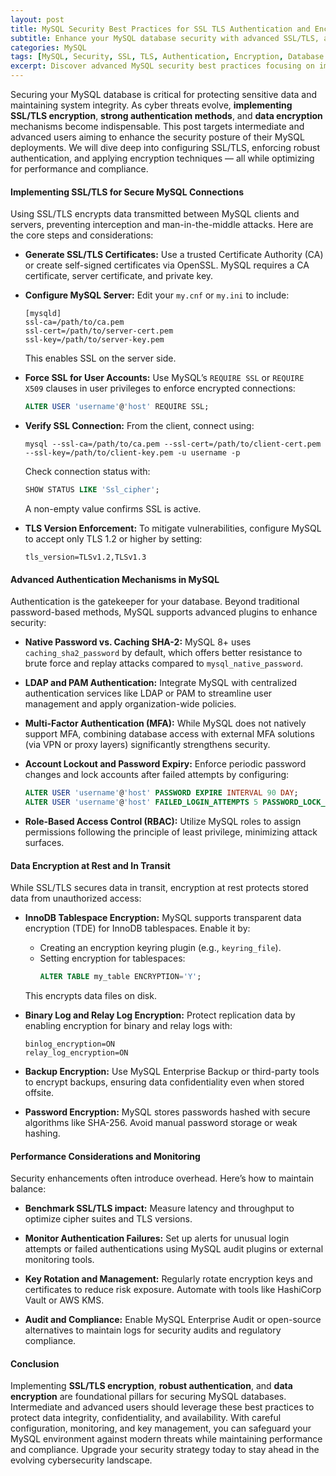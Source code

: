 ```yaml
---
layout: post
title: MySQL Security Best Practices for SSL TLS Authentication and Encryption
subtitle: Enhance your MySQL database security with advanced SSL/TLS, authentication, and encryption techniques
categories: MySQL
tags: [MySQL, Security, SSL, TLS, Authentication, Encryption, Database Security, Cybersecurity, Data Protection]
excerpt: Discover advanced MySQL security best practices focusing on implementing SSL/TLS, robust authentication, and encryption to protect your data and ensure compliance.
---
```

Securing your MySQL database is critical for protecting sensitive data and maintaining system integrity. As cyber threats evolve, **implementing SSL/TLS encryption**, **strong authentication methods**, and **data encryption** mechanisms become indispensable. This post targets intermediate and advanced users aiming to enhance the security posture of their MySQL deployments. We will dive deep into configuring SSL/TLS, enforcing robust authentication, and applying encryption techniques — all while optimizing for performance and compliance.

#### Implementing SSL/TLS for Secure MySQL Connections

Using SSL/TLS encrypts data transmitted between MySQL clients and servers, preventing interception and man-in-the-middle attacks. Here are the core steps and considerations:

- **Generate SSL/TLS Certificates:** Use a trusted Certificate Authority (CA) or create self-signed certificates via OpenSSL. MySQL requires a CA certificate, server certificate, and private key.
  
- **Configure MySQL Server:** Edit your `my.cnf` or `my.ini` to include:
  ```
  [mysqld]
  ssl-ca=/path/to/ca.pem
  ssl-cert=/path/to/server-cert.pem
  ssl-key=/path/to/server-key.pem
  ```
  This enables SSL on the server side.

- **Force SSL for User Accounts:** Use MySQL’s `REQUIRE SSL` or `REQUIRE X509` clauses in user privileges to enforce encrypted connections:
  ```sql
  ALTER USER 'username'@'host' REQUIRE SSL;
  ```

- **Verify SSL Connection:** From the client, connect using:
  ```
  mysql --ssl-ca=/path/to/ca.pem --ssl-cert=/path/to/client-cert.pem --ssl-key=/path/to/client-key.pem -u username -p
  ```
  Check connection status with:
  ```sql
  SHOW STATUS LIKE 'Ssl_cipher';
  ```
  A non-empty value confirms SSL is active.

- **TLS Version Enforcement:** To mitigate vulnerabilities, configure MySQL to accept only TLS 1.2 or higher by setting:
  ```
  tls_version=TLSv1.2,TLSv1.3
  ```

#### Advanced Authentication Mechanisms in MySQL

Authentication is the gatekeeper for your database. Beyond traditional password-based methods, MySQL supports advanced plugins to enhance security:

- **Native Password vs. Caching SHA-2:** MySQL 8+ uses `caching_sha2_password` by default, which offers better resistance to brute force and replay attacks compared to `mysql_native_password`.

- **LDAP and PAM Authentication:** Integrate MySQL with centralized authentication services like LDAP or PAM to streamline user management and apply organization-wide policies.

- **Multi-Factor Authentication (MFA):** While MySQL does not natively support MFA, combining database access with external MFA solutions (via VPN or proxy layers) significantly strengthens security.

- **Account Lockout and Password Expiry:** Enforce periodic password changes and lock accounts after failed attempts by configuring:
  ```sql
  ALTER USER 'username'@'host' PASSWORD EXPIRE INTERVAL 90 DAY;
  ALTER USER 'username'@'host' FAILED_LOGIN_ATTEMPTS 5 PASSWORD_LOCK_TIME 1 HOUR;
  ```

- **Role-Based Access Control (RBAC):** Utilize MySQL roles to assign permissions following the principle of least privilege, minimizing attack surfaces.

#### Data Encryption at Rest and In Transit

While SSL/TLS secures data in transit, encryption at rest protects stored data from unauthorized access:

- **InnoDB Tablespace Encryption:** MySQL supports transparent data encryption (TDE) for InnoDB tablespaces. Enable it by:
  - Creating an encryption keyring plugin (e.g., `keyring_file`).
  - Setting encryption for tablespaces:
    ```sql
    ALTER TABLE my_table ENCRYPTION='Y';
    ```
  This encrypts data files on disk.

- **Binary Log and Relay Log Encryption:** Protect replication data by enabling encryption for binary and relay logs with:
  ```
  binlog_encryption=ON
  relay_log_encryption=ON
  ```

- **Backup Encryption:** Use MySQL Enterprise Backup or third-party tools to encrypt backups, ensuring data confidentiality even when stored offsite.

- **Password Encryption:** MySQL stores passwords hashed with secure algorithms like SHA-256. Avoid manual password storage or weak hashing.

#### Performance Considerations and Monitoring

Security enhancements often introduce overhead. Here’s how to maintain balance:

- **Benchmark SSL/TLS impact:** Measure latency and throughput to optimize cipher suites and TLS versions.

- **Monitor Authentication Failures:** Set up alerts for unusual login attempts or failed authentications using MySQL audit plugins or external monitoring tools.

- **Key Rotation and Management:** Regularly rotate encryption keys and certificates to reduce risk exposure. Automate with tools like HashiCorp Vault or AWS KMS.

- **Audit and Compliance:** Enable MySQL Enterprise Audit or open-source alternatives to maintain logs for security audits and regulatory compliance.

#### Conclusion

Implementing **SSL/TLS encryption**, **robust authentication**, and **data encryption** are foundational pillars for securing MySQL databases. Intermediate and advanced users should leverage these best practices to protect data integrity, confidentiality, and availability. With careful configuration, monitoring, and key management, you can safeguard your MySQL environment against modern threats while maintaining performance and compliance. Upgrade your security strategy today to stay ahead in the evolving cybersecurity landscape.
